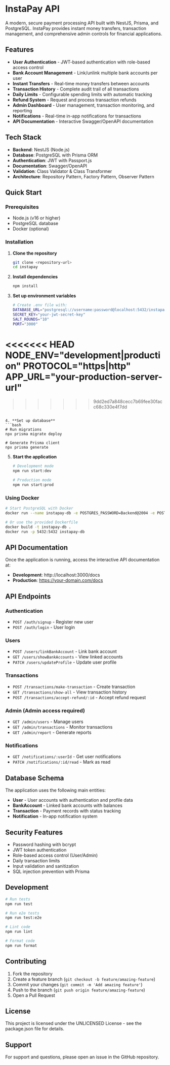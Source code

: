 # InstaPay API

A modern, secure payment processing API built with NestJS, Prisma, and PostgreSQL. InstaPay provides instant money transfers, transaction management, and comprehensive admin controls for financial applications.

## Features

- **User Authentication** - JWT-based authentication with role-based access control
- **Bank Account Management** - Link/unlink multiple bank accounts per user
- **Instant Transfers** - Real-time money transfers between accounts
- **Transaction History** - Complete audit trail of all transactions
- **Daily Limits** - Configurable spending limits with automatic tracking
- **Refund System** - Request and process transaction refunds
- **Admin Dashboard** - User management, transaction monitoring, and reporting
- **Notifications** - Real-time in-app notifications for transactions
- **API Documentation** - Interactive Swagger/OpenAPI documentation

## Tech Stack

- **Backend**: NestJS (Node.js)
- **Database**: PostgreSQL with Prisma ORM
- **Authentication**: JWT with Passport.js
- **Documentation**: Swagger/OpenAPI
- **Validation**: Class Validator & Class Transformer
- **Architecture**: Repository Pattern, Factory Pattern, Observer Pattern

## Quick Start

### Prerequisites

- Node.js (v16 or higher)
- PostgreSQL database
- Docker (optional)

### Installation

1. **Clone the repository**
   ```bash
   git clone <repository-url>
   cd instapay
   ```

2. **Install dependencies**
   ```bash
   npm install
   ```

3. **Set up environment variables**
   ```bash
   # Create .env file with:
   DATABASE_URL="postgresql://username:password@localhost:5432/instapay"
   SECRET_KEY="your-jwt-secret-key"
   SALT_ROUNDS="10"
   PORT="3000"
<<<<<<< HEAD
   NODE_ENV="development|production"
   PROTOCOL="https|http"
   APP_URL="your-production-server-url"
=======
>>>>>>> 9dd2ed7a848cecc7b69fee30facc68c330e4f7dd
   ```

4. **Set up database**
   ```bash
   # Run migrations
   npx prisma migrate deploy
   
   # Generate Prisma client
   npx prisma generate
   ```

5. **Start the application**
   ```bash
   # Development mode
   npm run start:dev
   
   # Production mode
   npm run start:prod
   ```

### Using Docker

```bash
# Start PostgreSQL with Docker
docker run --name instapay-db -e POSTGRES_PASSWORD=Backend@2004 -e POSTGRES_DB=mydb -p 5432:5432 -d postgres:latest

# Or use the provided Dockerfile
docker build -t instapay-db .
docker run -p 5432:5432 instapay-db
```

## API Documentation

Once the application is running, access the interactive API documentation at:
- **Development**: http://localhost:3000/docs
- **Production**: https://your-domain.com/docs

## API Endpoints

### Authentication
- `POST /auth/signup` - Register new user
- `POST /auth/login` - User login

### Users
- `POST /users/linkBankAccount` - Link bank account
- `GET /users/showBankAccounts` - View linked accounts
- `PATCH /users/updateProfile` - Update user profile

### Transactions
- `POST /transactions/make-transaction` - Create transaction
- `GET /transactions/show-all` - View transaction history
- `POST /transactions/accept-refund/:id` - Accept refund request

### Admin (Admin access required)
- `GET /admin/users` - Manage users
- `GET /admin/transactions` - Monitor transactions
- `GET /admin/report` - Generate reports

### Notifications
- `GET /notifications/:userId` - Get user notifications
- `PATCH /notifications/:id/read` - Mark as read

## Database Schema

The application uses the following main entities:
- **User** - User accounts with authentication and profile data
- **BankAccount** - Linked bank accounts with balances
- **Transaction** - Payment records with status tracking
- **Notification** - In-app notification system

## Security Features

- Password hashing with bcrypt
- JWT token authentication
- Role-based access control (User/Admin)
- Daily transaction limits
- Input validation and sanitization
- SQL injection prevention with Prisma

## Development

```bash
# Run tests
npm run test

# Run e2e tests
npm run test:e2e

# Lint code
npm run lint

# Format code
npm run format
```

## Contributing

1. Fork the repository
2. Create a feature branch (`git checkout -b feature/amazing-feature`)
3. Commit your changes (`git commit -m 'Add amazing feature'`)
4. Push to the branch (`git push origin feature/amazing-feature`)
5. Open a Pull Request

## License

This project is licensed under the UNLICENSED License - see the package.json file for details.

## Support

For support and questions, please open an issue in the GitHub repository.